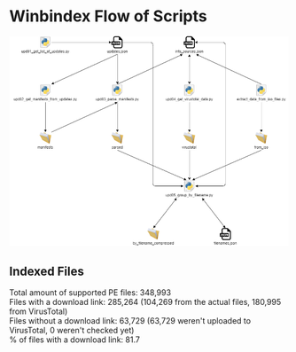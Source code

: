 # Winbindex Flow of Scripts

![winbindex-scripts-flow.png](winbindex-scripts-flow.png)

## Indexed Files

<!--FileStats-->
Total amount of supported PE files: 348,993  
Files with a download link: 285,264 (104,269 from the actual files, 180,995 from VirusTotal)  
Files without a download link: 63,729 (63,729 weren't uploaded to VirusTotal, 0 weren't checked yet)  
% of files with a download link: 81.7  
<!--/FileStats-->
